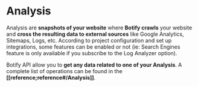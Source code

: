 # Analysis

Analysis are **snapshots of your website** where **Botify crawls** your website and **cross the resulting data to external sources** like Google Analytics, Sitemaps, Logs, etc.
According to project configuration and set up integrations, some features can be enabled or not (ie: Search Engines feature is only available if you subscribe to the Log Analyzer option).

Botify API allow you to **get any data related to one of your Analysis**. A complete list of operations can be found in the **[[reference;reference#/Analysis]]**.
